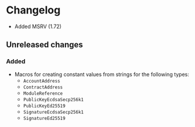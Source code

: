 # Changelog

- Added MSRV (1.72)

## Unreleased changes

### Added

- Macros for creating constant values from strings for the following types:
  - `AccountAddress`
  - `ContractAddress`
  - `ModuleReference`
  - `PublicKeyEcdsaSecp256k1`
  - `PublicKeyEd25519`
  - `SignatureEcdsaSecp256k1`
  - `SignatureEd25519`
